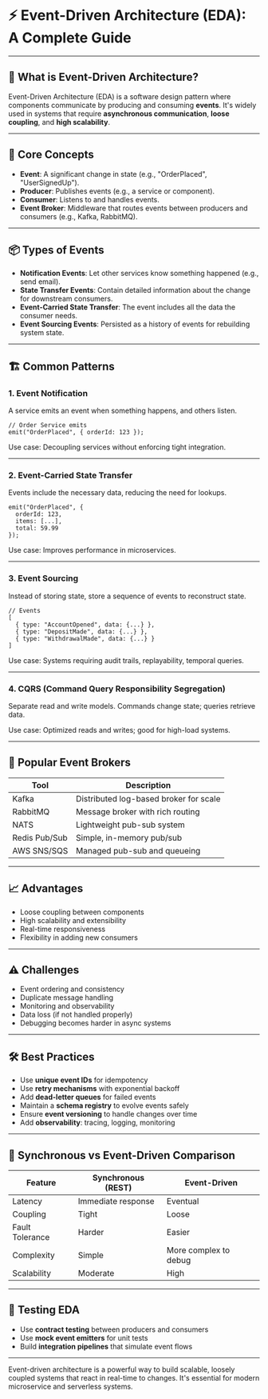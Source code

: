 # ⚡ Event-Driven Architecture (EDA): A Complete Guide

---

## 🧠 What is Event-Driven Architecture?

Event-Driven Architecture (EDA) is a software design pattern where components communicate by producing and consuming **events**. It's widely used in systems that require **asynchronous communication**, **loose coupling**, and **high scalability**.

---

## 🔄 Core Concepts

- **Event**: A significant change in state (e.g., "OrderPlaced", "UserSignedUp").
- **Producer**: Publishes events (e.g., a service or component).
- **Consumer**: Listens to and handles events.
- **Event Broker**: Middleware that routes events between producers and consumers (e.g., Kafka, RabbitMQ).

---

## 📦 Types of Events

- **Notification Events**: Let other services know something happened (e.g., send email).
- **State Transfer Events**: Contain detailed information about the change for downstream consumers.
- **Event-Carried State Transfer**: The event includes all the data the consumer needs.
- **Event Sourcing Events**: Persisted as a history of events for rebuilding system state.

---

## 🏗️ Common Patterns

### 1. **Event Notification**

A service emits an event when something happens, and others listen.

```
// Order Service emits
emit("OrderPlaced", { orderId: 123 });
```

Use case: Decoupling services without enforcing tight integration.

---

### 2. **Event-Carried State Transfer**

Events include the necessary data, reducing the need for lookups.

```
emit("OrderPlaced", {
  orderId: 123,
  items: [...],
  total: 59.99
});
```

Use case: Improves performance in microservices.

---

### 3. **Event Sourcing**

Instead of storing state, store a sequence of events to reconstruct state.

```
// Events
[
  { type: "AccountOpened", data: {...} },
  { type: "DepositMade", data: {...} },
  { type: "WithdrawalMade", data: {...} }
]
```

Use case: Systems requiring audit trails, replayability, temporal queries.

---

### 4. **CQRS (Command Query Responsibility Segregation)**

Separate read and write models. Commands change state; queries retrieve data.

Use case: Optimized reads and writes; good for high-load systems.

---

## 🧰 Popular Event Brokers

| Tool       | Description                           |
|------------|---------------------------------------|
| Kafka      | Distributed log-based broker for scale |
| RabbitMQ   | Message broker with rich routing       |
| NATS       | Lightweight pub-sub system             |
| Redis Pub/Sub | Simple, in-memory pub/sub            |
| AWS SNS/SQS | Managed pub-sub and queueing         |

---

## 📈 Advantages

- Loose coupling between components
- High scalability and extensibility
- Real-time responsiveness
- Flexibility in adding new consumers

---

## ⚠️ Challenges

- Event ordering and consistency
- Duplicate message handling
- Monitoring and observability
- Data loss (if not handled properly)
- Debugging becomes harder in async systems

---

## 🛠️ Best Practices

- Use **unique event IDs** for idempotency
- Use **retry mechanisms** with exponential backoff
- Add **dead-letter queues** for failed events
- Maintain a **schema registry** to evolve events safely
- Ensure **event versioning** to handle changes over time
- Add **observability**: tracing, logging, monitoring

---

## 🔁 Synchronous vs Event-Driven Comparison

| Feature               | Synchronous (REST) | Event-Driven        |
|-----------------------|--------------------|---------------------|
| Latency               | Immediate response | Eventual            |
| Coupling              | Tight              | Loose               |
| Fault Tolerance       | Harder             | Easier              |
| Complexity            | Simple             | More complex to debug |
| Scalability           | Moderate           | High                |

---

## 🧪 Testing EDA

- Use **contract testing** between producers and consumers
- Use **mock event emitters** for unit tests
- Build **integration pipelines** that simulate event flows

---

Event-driven architecture is a powerful way to build scalable, loosely coupled systems that react in real-time to changes. It's essential for modern microservice and serverless systems.
